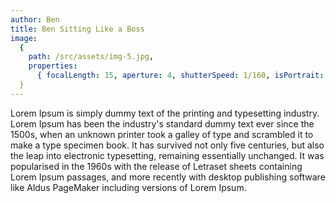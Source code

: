 ```yaml
---
author: Ben
title: Ben Sitting Like a Boss
image:
  {
    path: /src/assets/img-5.jpg,
    properties:
      { focalLength: 15, aperture: 4, shutterSpeed: 1/160, isPortrait: false },
  }
---
```


Lorem Ipsum is simply dummy text of the printing and typesetting industry. Lorem Ipsum has been the industry's standard dummy text ever since the 1500s, when an unknown printer took a galley of type and scrambled it to make a type specimen book. It has survived not only five centuries, but also the leap into electronic typesetting, remaining essentially unchanged. It was popularised in the 1960s with the release of Letraset sheets containing Lorem Ipsum passages, and more recently with desktop publishing software like Aldus PageMaker including versions of Lorem Ipsum.

